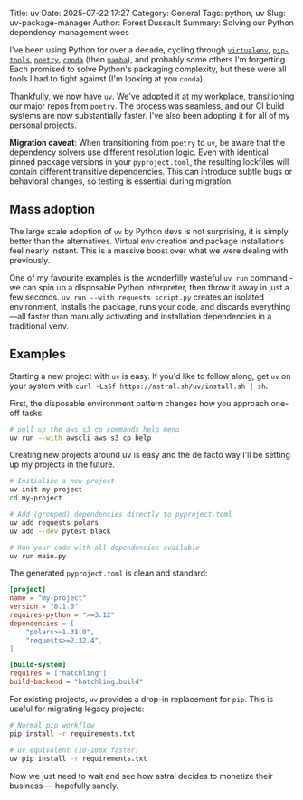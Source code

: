 Title: uv
Date: 2025-07-22 17:27
Category: General
Tags: python, uv
Slug: uv-package-manager
Author: Forest Dussault
Summary: Solving our Python dependency management woes

I've been using Python for over a decade, cycling through [`virtualenv`](https://virtualenv.pypa.io/), [`pip-tools`](https://pip-tools.rtfd.io/), [`poetry`](https://python-poetry.org/), [`conda`](https://conda.io/) (then [`mamba`](https://mamba.readthedocs.io/)), and probably some others I'm forgetting. Each promised to solve Python's packaging complexity, but these were all tools I had to fight against (I'm looking at you `conda`).

Thankfully, we now have [`uv`](https://docs.astral.sh/uv/). We've adopted it at my workplace, transitioning our major repos from `poetry`. The process was seamless, and our CI build systems are now substantially faster. I've also been adopting it for all of my personal projects.

**Migration caveat**: When transitioning from `poetry` to `uv`, be aware that the dependency solvers use different resolution logic. Even with identical pinned package versions in your `pyproject.toml`, the resulting lockfiles will contain different transitive dependencies. This can introduce subtle bugs or behavioral changes, so testing is essential during migration.

## Mass adoption

The large scale adoption of `uv` by Python devs is not surprising, it is simply better than the alternatives. Virtual env creation and package installations feel nearly instant. This is a massive boost over what we were dealing with previously.

One of my favourite examples is the wonderfilly wasteful `uv run` command - we can spin up a disposable Python interpreter, then throw it away in just a few seconds. `uv run --with requests script.py` creates an isolated environment, installs the package, runs your code, and discards everything—all faster than manually activating and installation dependencies in a traditional venv.

## Examples

Starting a new project with `uv` is easy. If you'd like to follow along, get `uv` on your system with `curl -LsSf https://astral.sh/uv/install.sh | sh`.

First, the disposable environment pattern changes how you approach one-off tasks:

```bash
# pull up the aws s3 cp commands help menu
uv run --with awscli aws s3 cp help
```

Creating new projects around uv is easy and the de facto way I'll be setting up my projects in the future.

```bash
# Initialize a new project
uv init my-project
cd my-project

# Add (grouped) dependencies directly to pyproject.toml
uv add requests polars
uv add --dev pytest black

# Run your code with all dependencies available
uv run main.py
```

The generated `pyproject.toml` is clean and standard:

```toml
[project]
name = "my-project"
version = "0.1.0"
requires-python = ">=3.12"
dependencies = [
    "polars>=1.31.0",
    "requests>=2.32.4",
]

[build-system]
requires = ["hatchling"]
build-backend = "hatchling.build"
```

For existing projects, `uv` provides a drop-in replacement for `pip`. This is useful for migrating legacy projects:

```bash
# Normal pip workflow
pip install -r requirements.txt

# uv equivalent (10-100x faster)
uv pip install -r requirements.txt
```

Now we just need to wait and see how astral decides to monetize their business — hopefully sanely.